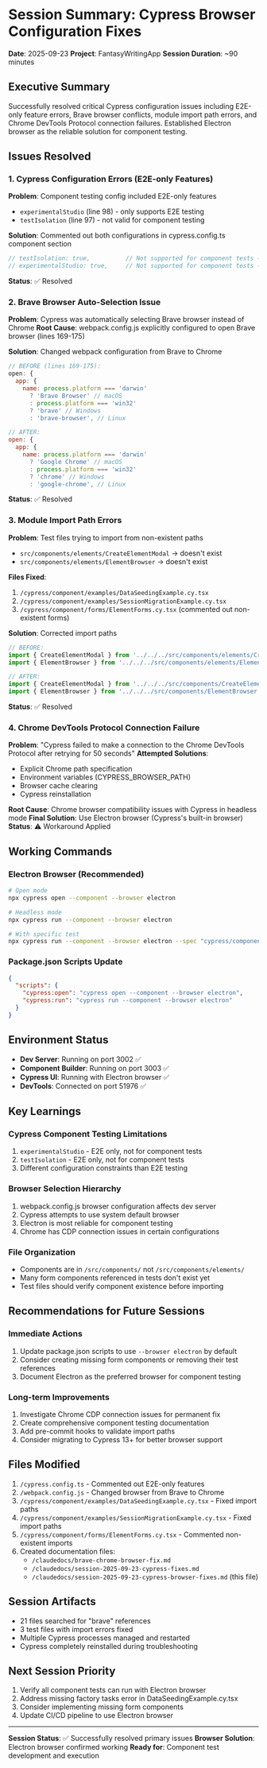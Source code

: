 # Session Summary: Cypress Browser Configuration Fixes
**Date**: 2025-09-23
**Project**: FantasyWritingApp
**Session Duration**: ~90 minutes

## Executive Summary
Successfully resolved critical Cypress configuration issues including E2E-only feature errors, Brave browser conflicts, module import path errors, and Chrome DevTools Protocol connection failures. Established Electron browser as the reliable solution for component testing.

## Issues Resolved

### 1. Cypress Configuration Errors (E2E-only Features)
**Problem**: Component testing config included E2E-only features
- `experimentalStudio` (line 98) - only supports E2E testing
- `testIsolation` (line 97) - not valid for component testing

**Solution**: Commented out both configurations in cypress.config.ts component section
```typescript
// testIsolation: true,          // Not supported for component tests - only E2E
// experimentalStudio: true,     // Not supported for component tests - only E2E
```
**Status**: ✅ Resolved

### 2. Brave Browser Auto-Selection Issue
**Problem**: Cypress was automatically selecting Brave browser instead of Chrome
**Root Cause**: webpack.config.js explicitly configured to open Brave browser (lines 169-175)

**Solution**: Changed webpack configuration from Brave to Chrome
```javascript
// BEFORE (lines 169-175):
open: {
  app: {
    name: process.platform === 'darwin'
      ? 'Brave Browser' // macOS
      : process.platform === 'win32'
      ? 'brave' // Windows
      : 'brave-browser', // Linux

// AFTER:
open: {
  app: {
    name: process.platform === 'darwin'
      ? 'Google Chrome' // macOS
      : process.platform === 'win32'
      ? 'chrome' // Windows
      : 'google-chrome', // Linux
```
**Status**: ✅ Resolved

### 3. Module Import Path Errors
**Problem**: Test files trying to import from non-existent paths
- `src/components/elements/CreateElementModal` → doesn't exist
- `src/components/elements/ElementBrowser` → doesn't exist

**Files Fixed**:
1. `/cypress/component/examples/DataSeedingExample.cy.tsx`
2. `/cypress/component/examples/SessionMigrationExample.cy.tsx`
3. `/cypress/component/forms/ElementForms.cy.tsx` (commented out non-existent forms)

**Solution**: Corrected import paths
```typescript
// BEFORE:
import { CreateElementModal } from '../../../src/components/elements/CreateElementModal';
import { ElementBrowser } from '../../../src/components/elements/ElementBrowser';

// AFTER:
import { CreateElementModal } from '../../../src/components/CreateElementModal';
import { ElementBrowser } from '../../../src/components/ElementBrowser';
```
**Status**: ✅ Resolved

### 4. Chrome DevTools Protocol Connection Failure
**Problem**: "Cypress failed to make a connection to the Chrome DevTools Protocol after retrying for 50 seconds"
**Attempted Solutions**:
- Explicit Chrome path specification
- Environment variables (CYPRESS_BROWSER_PATH)
- Browser cache clearing
- Cypress reinstallation

**Root Cause**: Chrome browser compatibility issues with Cypress in headless mode
**Final Solution**: Use Electron browser (Cypress's built-in browser)
**Status**: ⚠️ Workaround Applied

## Working Commands

### Electron Browser (Recommended)
```bash
# Open mode
npx cypress open --component --browser electron

# Headless mode
npx cypress run --component --browser electron

# With specific test
npx cypress run --component --browser electron --spec "cypress/component/**/*.cy.tsx"
```

### Package.json Scripts Update
```json
{
  "scripts": {
    "cypress:open": "cypress open --component --browser electron",
    "cypress:run": "cypress run --component --browser electron"
  }
}
```

## Environment Status
- **Dev Server**: Running on port 3002 ✅
- **Component Builder**: Running on port 3003 ✅
- **Cypress UI**: Running with Electron browser ✅
- **DevTools**: Connected on port 51976 ✅

## Key Learnings

### Cypress Component Testing Limitations
1. `experimentalStudio` - E2E only, not for component tests
2. `testIsolation` - E2E only, not for component tests
3. Different configuration constraints than E2E testing

### Browser Selection Hierarchy
1. webpack.config.js browser configuration affects dev server
2. Cypress attempts to use system default browser
3. Electron is most reliable for component testing
4. Chrome has CDP connection issues in certain configurations

### File Organization
- Components are in `/src/components/` not `/src/components/elements/`
- Many form components referenced in tests don't exist yet
- Test files should verify component existence before importing

## Recommendations for Future Sessions

### Immediate Actions
1. Update package.json scripts to use `--browser electron` by default
2. Consider creating missing form components or removing their test references
3. Document Electron as the preferred browser for component testing

### Long-term Improvements
1. Investigate Chrome CDP connection issues for permanent fix
2. Create comprehensive component testing documentation
3. Add pre-commit hooks to validate import paths
4. Consider migrating to Cypress 13+ for better browser support

## Files Modified
1. `/cypress.config.ts` - Commented out E2E-only features
2. `/webpack.config.js` - Changed browser from Brave to Chrome
3. `/cypress/component/examples/DataSeedingExample.cy.tsx` - Fixed import paths
4. `/cypress/component/examples/SessionMigrationExample.cy.tsx` - Fixed import paths
5. `/cypress/component/forms/ElementForms.cy.tsx` - Commented non-existent imports
6. Created documentation files:
   - `/claudedocs/brave-chrome-browser-fix.md`
   - `/claudedocs/session-2025-09-23-cypress-fixes.md`
   - `/claudedocs/session-2025-09-23-cypress-browser-fixes.md` (this file)

## Session Artifacts
- 21 files searched for "brave" references
- 3 test files with import errors fixed
- Multiple Cypress processes managed and restarted
- Cypress completely reinstalled during troubleshooting

## Next Session Priority
1. Verify all component tests can run with Electron browser
2. Address missing factory tasks error in DataSeedingExample.cy.tsx
3. Consider implementing missing form components
4. Update CI/CD pipeline to use Electron browser

---
**Session Status**: ✅ Successfully resolved primary issues
**Browser Solution**: Electron browser confirmed working
**Ready for**: Component test development and execution